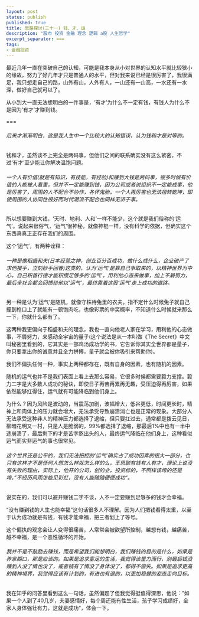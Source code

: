 ```yaml
---
layout: post
status: publish
published: true
title: 思路探讨(三十一) 钱、才、运
description: "股市 投资 金融 理念 逻辑 a股 人生哲学"
excerpt_separator: ===
tags:
- 金融投资
---
```


最近几年一直在突破自己的认知，可能是我本身从小对世界的认知水平就比较狭小的缘故，努力了好几年才只是普通人的水平，但对我来说已经是很厉害了，我很满足，我只想走自己的路，山外有山，人外有人，一山还有一山高，一水还有一水深，做好自己就可以了。

从小到大一直无法想明白的一件事是，‘有才’为什么不一定有钱，有钱人为什么不是因为‘有才’才赚到钱。

===

###### 后来才渐渐明白，这是我人生中一个比较大的认知错误，认为钱和才是对等的。

钱和才，虽然谈不上完全是两码事，但他们之间的联系确实没有这么紧密，不过‘有才’至少能让你解决温饱问题。

###### 一个人有价值(就是有知识，有技能，有经验)和赚到大钱是两码事，很多时候有价值的人能被人看重，但并不一定能赚到钱，因为公司或者说组织不一定能成事，他是厉害了，周围的人不配合不协作，各怀鬼胎，一个人再厉害也无法扭转乾坤，即使周围的人协同性很好而时代潮流不配合也同样无济于事。

所以想要赚到大钱，‘天时、地利、人和’一样不能少，这个就是我们俗称的‘运气’。说起来很俗气，‘运气’很神秘，就像神棍一样，没有科学的依据，但确实这个东西真真正正存在我们的周围。

这个‘运气’，有两种诠释：

###### 一种是像稻盛和夫(日本经营之神，创业百分百成功，做什么成什么，企业破产了求他接手，立刻妙手回春)这类的，认为‘运气’是靠自己争取来的，以精神世界为中心，自己积善行德才能积攒足够多的‘运气’，用利他心态来做事，加上不屑努力，最后全社会都会回馈给他以‘运气’，最终靠着这股‘运气’走上成功的道路。

另一种是认为‘运气’是随机，就像守株待兔里的农夫，指不定什么时候兔子就自己撞到枪口上了就能有一顿饱肉吃，也像彩票的中奖概率，不知道什么时候就来那么一下，你就什么都有了。

这两种我更偏向于稻盛和夫的理念，我也一直向他老人家在学习，用利他的心态做事，不屑努力，来感动全宇宙的量子(这个说法是从一本叫做《The Secret》中文叫秘密里看到的，它其实是一部鸡汤成功学的书，它告诉你其实全世界都是量子，你只要拿出你的诚意并且全力拼搏，量子就会被你吸引来帮助你)。

我们不偏执任何一种，事实上两种都存在，既有自身的因素，也有随机的因素。

随机的运气也并不是我们表面上看上去那么容易，它很多时候都需要毅力支撑。毅力二字是大多数人成功的秘诀，即使日子再苦再累再无趣，受压迫得再厉害，如果依然能够扛得住，运气就有可能降临到他们身上。

为什么？因为风险是波动的，当震荡加剧，波幅增大，低谷更低，时间更长时，精神上和肉体上的压力就会增大，无法承受导致崩溃消亡也是正常的现象。大部分人无法承受这种非人的精神压力都选择了退缩，但只要扛过去，通常都是拨云见日，柳暗花明又一村，只是人是脆弱的，99%都选择了退缩，那最后1%中也有一半中途崩溃了，最后剩下的才是苦字熬出头的人，最终运气降临在他们身上，这种看似运气而实非运气的事也很常见。

###### 这个世界还是公平的，我们无法把控的‘运气’确实占了成功因素的很大一部分，也只有这样才不是任何人想怎么样就怎么样的么，王思聪有钱有人有才，理论上说没有失败的理由，实际上，他开的公司，创的业，投资标的，不照样该垮的还是垮，”不经历风雨怎能见彩虹，没有人能随随便便成功“。

说实在的，我们可以避开赚钱二字不谈，人不一定要赚到足够多的钱才会幸福。

“没有赚到钱的人生也能幸福”这句话很多人不理解。因为人们把钱看得太重，以至于认为成功就是有钱，有钱才能幸福，把三者划上了等号。

这个偏执的观念会让人变得很痛苦，人常常会被欲望所控制，越想有钱，越痛苦，越不幸福，是一个恶性循环的开始。

###### 我并不是不鼓励去赚钱，而是希望我们能想明白，我们赚钱的目的是什么，如果是养家糊口，那是应该的。如果是追求富足的生活，我觉得该量力而行，别最后钱没赚到人没了情也没了，或者钱有了情没了身体没了，都得不偿失。如果是追求更高的精神境界，我觉得应该有计划的，有进也有退的，以更加稳健的姿态走向目标。

我在知乎的问答里看到这么一句话，虽然偏题了但我觉得挺值得深思，他说：”如果一个人到了40几岁，夫妻感情好，每个周还能有性生活，孩子学习成绩好，全家人身体强壮有力，这就是成功“，体会一下。
